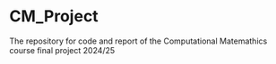 # CM_Project
The repository for code and report of the Computational Matemathics course final project 2024/25
